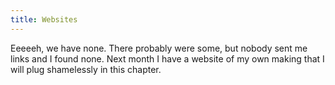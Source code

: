 ```yaml
---
title: Websites
---
```


Eeeeeh, we have none. There probably were some, but nobody sent me links and I found none. Next month I have a website of my own making that I will plug shamelessly in this chapter.

